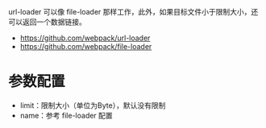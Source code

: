 url-loader 可以像 file-loader 那样工作，此外，如果目标文件小于限制大小，还可以返回一个数据链接。

- https://github.com/webpack/url-loader
- https://github.com/webpack/file-loader

# 参数配置
- limit：限制大小（单位为Byte），默认没有限制
- name：参考 file-loader 配置
